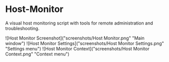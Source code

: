 # Host-Monitor
A visual host monitoring script with tools for remote administration and troubleshooting.

![Host Monitor Screenshot]("screenshots/Host Monitor.png" "Main window")
![Host Monitor Settings]("screenshots/Host Monitor Settings.png" "Settings menu")
![Host Monitor Context]("screenshots/Host Monitor Context.png" "Context menu")
